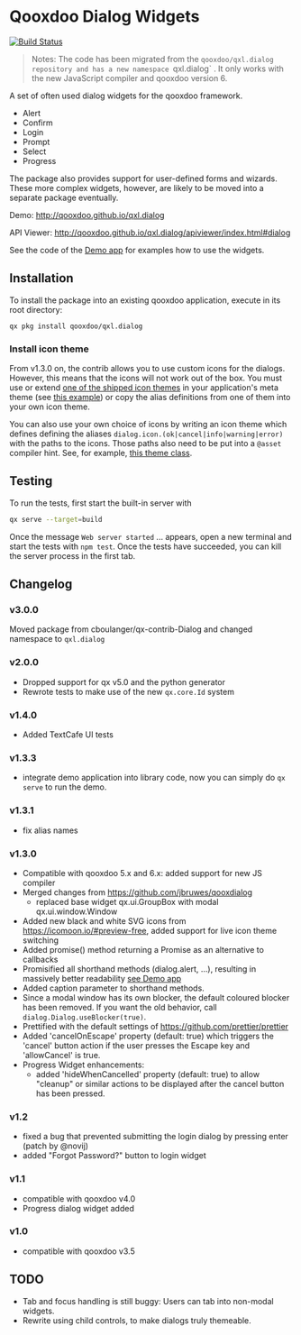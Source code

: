 # Qooxdoo Dialog Widgets

[![Build Status](https://travis-ci.com/qooxdoo/qxl.dialog.svg?branch=master)](https://travis-ci.com/qooxdoo/qxl.dialog)

>Notes: The code has been migrated from the `qooxdoo/qxl.dialog repository
and has a new namespace `qxl.dialog` . It only works with the new JavaScript 
compiler and qooxdoo version 6. 

A set of often used dialog widgets for the qooxdoo framework.

- Alert
- Confirm
- Login
- Prompt
- Select
- Progress

The package also provides support for user-defined forms and wizards. These more
complex widgets, however, are likely to be moved into a separate package
eventually.

Demo: http://qooxdoo.github.io/qxl.dialog

API Viewer: http://qooxdoo.github.io/qxl.dialog/apiviewer/index.html#dialog

See the code of the [Demo app](source/class/dialog/demo/Application.js) for
examples how to use the widgets.

## Installation

To install the package into an existing qooxdoo application, execute in its
root directory:

```
qx pkg install qooxdoo/qxl.dialog
```

### Install icon theme

From v1.3.0 on, the contrib allows you to use custom icons for the dialogs.
However, this means that the icons will not work out of the box. You must use or
extend [one of the shipped icon themes](source/class/qxl/dialog/theme/icon) in
your application's meta theme (see [this
example](source/class/qxl/dialog/theme/Theme.js)) or copy the alias definitions
from one of them into your own icon theme. 

You can also use your own choice of icons by writing an icon theme which defines
defining the aliases `dialog.icon.(ok|cancel|info|warning|error)` with the paths
to the icons. Those paths also need to be put into a `@asset` compiler hint.
See, for example, [this theme
class](source/class/qxl/dialog/theme/icon/IcoMoonFree.js).

## Testing

To run the tests, first start the built-in server with

```bash
qx serve --target=build
```

Once the message `Web server started` ... appears, open a new terminal and start
the tests with `npm test`. Once the tests have succeeded, you can kill the
server process in the first tab.

## Changelog
### v3.0.0
Moved package from cboulanger/qx-contrib-Dialog and changed namespace to `qxl.dialog`

### v2.0.0
- Dropped support for qx v5.0 and the python generator
- Rewrote tests to make use of the new `qx.core.Id` system
### v1.4.0
- Added TextCafe UI tests
### v1.3.3
- integrate demo application into library code, now you can simply do `qx serve` to run the demo.
### v1.3.1
- fix alias names
### v1.3.0
- Compatible with qooxdoo 5.x and 6.x: added support for new JS compiler
- Merged changes from https://github.com/jbruwes/qooxdialog
  - replaced base widget qx.ui.GroupBox with modal qx.ui.window.Window
- Added new black and white SVG icons from https://icomoon.io/#preview-free, added support for live icon theme switching
- Added promise() method returning a Promise as an alternative to callbacks
- Promisified all shorthand methods (dialog.alert, ...), resulting in massively better readability 
  [see Demo app](demo/default/source/class/dialog/demo/Application.js#L193)
- Added caption parameter to shorthand methods.
- Since a modal window has its own blocker, the  default coloured blocker has been removed. If you want the old behavior, 
  call `dialog.Dialog.useBlocker(true)`.
- Prettified with the default settings of https://github.com/prettier/prettier
- Added 'cancelOnEscape' property (default: true) which triggers the 'cancel' button action if the user presses the 
  Escape key and 'allowCancel' is true.
- Progress Widget enhancements:
  - added 'hideWhenCancelled' property (default: true) to allow "cleanup" or
    similar actions to be displayed after the cancel button has been pressed.  
### v1.2
- fixed a bug that prevented submitting the login dialog by pressing enter (patch by @novij)
- added "Forgot Password?" button to login widget
### v1.1
- compatible with qooxdoo v4.0
- Progress dialog widget added
### v1.0
- compatible with qooxdoo v3.5

## TODO
- Tab and focus handling is still buggy: Users can tab into non-modal widgets.
- Rewrite using child controls, to make dialogs truly themeable.
